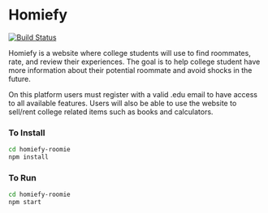 # Homiefy
[![Build Status](https://app.travis-ci.com/karanreddy9/homiefy.svg?branch=main)](https://app.travis-ci.com/karanreddy9/homiefy)

Homiefy is a website where college students will use to find roommates, rate, and review their experiences. The goal is to help college student have more information about their potential roommate and avoid shocks in the future.
	
On this platform users must register with a valid .edu email to have access to all available features. Users will also be able to use the website to sell/rent college related items such as books and calculators.

### To Install

```bash
cd homiefy-roomie
npm install
```

### To Run

```bash
cd homiefy-roomie
npm start
```
